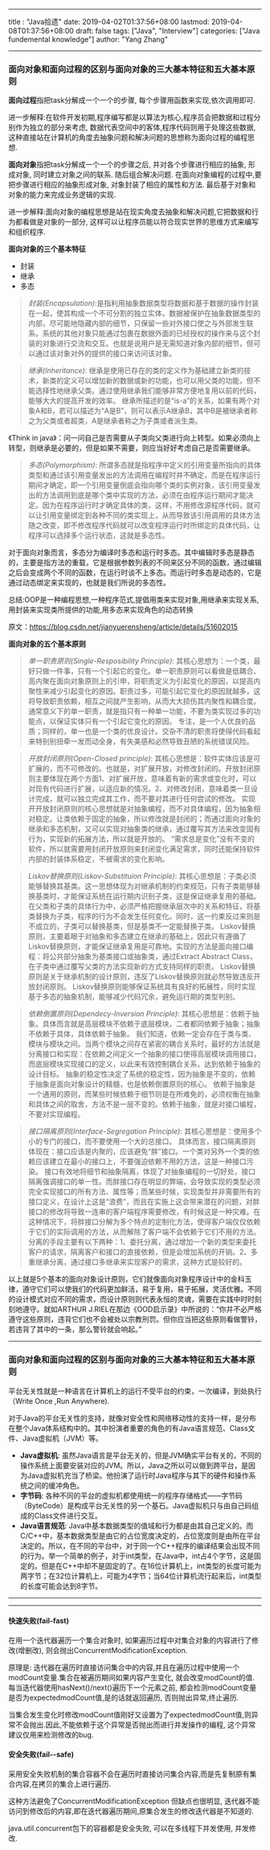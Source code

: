 ---
title : "Java拾遗"
date: 2019-04-02T01:37:56+08:00
lastmod: 2019-04-08T01:37:56+08:00
draft: false
tags: ["Java", "Interview"]
categories: ["Java fundemental knowledge"]
author: "Yang Zhang"


------------------------------------

### 面向对象和面向过程的区别与面向对象的三大基本特征和五大基本原则

**面向过程**指把task分解成一个一个的步骤, 每个步骤用函数来实现,依次调用即可. 

进一步解释:在软件开发初期,程序编写都是以算法为核心,程序员会把数据和过程分别作为独立的部分来考虑, 数据代表空间中的客体,程序代码则用于处理这些数据,这种直接站在计算机的角度去抽象问题和解决问题的思想称为面向过程的编程思想.

**面向对象**指把task分解成一个一个的步骤之后, 并对各个步骤进行相应的抽象, 形成对象, 同时建立对象之间的联系. 随后组合解决问题.
在面向对象编程的过程中,要把步骤进行相应的抽象形成对象, 对象封装了相应的属性和方法. 最后基于对象和对象的能力来完成业务逻辑的实现.

进一步解释:面向对象的编程思想是站在现实角度去抽象和解决问题,它把数据和行为都看做是对象的一部分, 这样可以让程序员能以符合现实世界的思维方式来编写和组织程序.

**面向对象的三个基本特征**
- 封装
- 继承
- 多态
>_封装(Encapsulation)_:是指利用抽象数据类型将数据和基于数据的操作封装在一起，使其构成一个不可分割的独立实体，数据被保护在抽象数据类型的内部，尽可能地隐藏内部的细节，只保留一些对外接口使之与外部发生联系。系统的其他对象只能通过包裹在数据外面的已经授权的操作来与这个封装的对象进行交流和交互。也就是说用户是无需知道对象内部的细节，但可以通过该对象对外的提供的接口来访问该对象。

>_继承(Inheritance)_: 继承是使用已存在的类的定义作为基础建立新类的技术，新类的定义可以增加新的数据或新的功能，也可以用父类的功能，但不能选择性地继承父类。通过使用继承我们能够非常方便地复用以前的代码，能够大大的提高开发的效率。
 继承所描述的是“is-a”的关系，如果有两个对象A和B，若可以描述为“A是B”，则可以表示A继承B，其中B是被继承者称之为父类或者超类，A是继承者称之为子类或者派生类。

 《Think in java》：问一问自己是否需要从子类向父类进行向上转型。如果必须向上转型，则继承是必要的，但是如果不需要，则应当好好考虑自己是否需要继承。

>_多态(Polymorphism)_: 所谓多态就是指程序中定义的引用变量所指向的具体类型和通过该引用变量发出的方法调用在编程时并不确定，而是在程序运行期间才确定，即一个引用变量倒底会指向哪个类的实例对象，该引用变量发出的方法调用到底是哪个类中实现的方法，必须在由程序运行期间才能决定。因为在程序运行时才确定具体的类，这样，不用修改源程序代码，就可以让引用变量绑定到各种不同的类实现上，从而导致该引用调用的具体方法随之改变，即不修改程序代码就可以改变程序运行时所绑定的具体代码，让程序可以选择多个运行状态，这就是多态性。

对于面向对象而言，多态分为编译时多态和运行时多态。其中编辑时多态是静态的，主要是指方法的重载，它是根据参数列表的不同来区分不同的函数，通过编辑之后会变成两个不同的函数，在运行时谈不上多态。而运行时多态是动态的，它是通过动态绑定来实现的，也就是我们所说的多态性。

总结:OOP是一种编程思想,一种程序范式,提倡用类来实现对象,用继承来实现关系,用封装来实现类所提供的功能,用多态来实现角色的动态转换

原文：https://blog.csdn.net/jianyuerensheng/article/details/51602015 


**面向对象的五个基本原则**
>_单一职责原则(Single-Resposibility Principle)_: 其核心思想为：一个类，最好只做一件事，只有一个引起它的变化。单一职责原则可以看做是低耦合、高内聚在面向对象原则上的引申，将职责定义为引起变化的原因，以提高内聚性来减少引起变化的原因。职责过多，可能引起它变化的原因就越多，这将导致职责依赖，相互之间就产生影响，从而大大损伤其内聚性和耦合度。通常意义下的单一职责，就是指只有一种单一功能，不要为类实现过多的功能点，以保证实体只有一个引起它变化的原因。
专注，是一个人优良的品质；同样的，单一也是一个类的优良设计。交杂不清的职责将使得代码看起来特别别扭牵一发而动全身，有失美感和必然导致丑陋的系统错误风险。

>_开放封闭原则(Open-Closed principle)_: 其核心思想是：软件实体应该是可扩展的，而不可修改的。也就是，对扩展开放，对修改封闭的。开放封闭原则主要体现在两个方面1、对扩展开放，意味着有新的需求或变化时，可以对现有代码进行扩展，以适应新的情况。2、对修改封闭，意味着类一旦设计完成，就可以独立完成其工作，而不要对其进行任何尝试的修改。
实现开开放封闭原则的核心思想就是对抽象编程，而不对具体编程，因为抽象相对稳定。让类依赖于固定的抽象，所以修改就是封闭的；而通过面向对象的继承和多态机制，又可以实现对抽象类的继承，通过覆写其方法来改变固有行为，实现新的拓展方法，所以就是开放的。
“需求总是变化”没有不变的软件，所以就需要用封闭开放原则来封闭变化满足需求，同时还能保持软件内部的封装体系稳定，不被需求的变化影响。

>_Liskov替换原则(Liskov-Substituion Principle)_: 其核心思想是：子类必须能够替换其基类。这一思想体现为对继承机制的约束规范，只有子类能够替换基类时，才能保证系统在运行期内识别子类，这是保证继承复用的基础。在父类和子类的具体行为中，必须严格把握继承层次中的关系和特征，将基类替换为子类，程序的行为不会发生任何变化。同时，这一约束反过来则是不成立的，子类可以替换基类，但是基类不一定能替换子类。
Liskov替换原则，主要着眼于对抽象和多态建立在继承的基础上，因此只有遵循了Liskov替换原则，才能保证继承复用是可靠地。实现的方法是面向接口编程：将公共部分抽象为基类接口或抽象类，通过Extract Abstract Class，在子类中通过覆写父类的方法实现新的方式支持同样的职责。
Liskov替换原则是关于继承机制的设计原则，违反了Liskov替换原则就必然导致违反开放封闭原则。
Liskov替换原则能够保证系统具有良好的拓展性，同时实现基于多态的抽象机制，能够减少代码冗余，避免运行期的类型判别。

>_依赖倒置原则(Dependecy-Inversion Principle)_: 其核心思想是：依赖于抽象。具体而言就是高层模块不依赖于底层模块，二者都同依赖于抽象；抽象不依赖于具体，具体依赖于抽象。
我们知道，依赖一定会存在于类与类、模块与模块之间。当两个模块之间存在紧密的耦合关系时，最好的方法就是分离接口和实现：在依赖之间定义一个抽象的接口使得高层模块调用接口，而底层模块实现接口的定义，以此来有效控制耦合关系，达到依赖于抽象的设计目标。
抽象的稳定性决定了系统的稳定性，因为抽象是不变的，依赖于抽象是面向对象设计的精髓，也是依赖倒置原则的核心。
依赖于抽象是一个通用的原则，而某些时候依赖于细节则是在所难免的，必须权衡在抽象和具体之间的取舍，方法不是一层不变的。依赖于抽象，就是对接口编程，不要对实现编程。

>_接口隔离原则(Interface-Segregation Principle)_: 其核心思想是：使用多个小的专门的接口，而不要使用一个大的总接口。
具体而言，接口隔离原则体现在：接口应该是内聚的，应该避免“胖”接口。一个类对另外一个类的依赖应该建立在最小的接口上，不要强迫依赖不用的方法，这是一种接口污染。
接口有效地将细节和抽象隔离，体现了对抽象编程的一切好处，接口隔离强调接口的单一性。而胖接口存在明显的弊端，会导致实现的类型必须完全实现接口的所有方法、属性等；而某些时候，实现类型并非需要所有的接口定义，在设计上这是“浪费”，而且在实施上这会带来潜在的问题，对胖接口的修改将导致一连串的客户端程序需要修改，有时候这是一种灾难。在这种情况下，将胖接口分解为多个特点的定制化方法，使得客户端仅仅依赖于它们的实际调用的方法，从而解除了客户端不会依赖于它们不用的方法。
分离的手段主要有以下两种：1、委托分离，通过增加一个新的类型来委托客户的请求，隔离客户和接口的直接依赖，但是会增加系统的开销。2、多重继承分离，通过接口多继承来实现客户的需求，这种方式是较好的。

以上就是5个基本的面向对象设计原则，它们就像面向对象程序设计中的金科玉律，遵守它们可以使我们的代码更加鲜活，易于复用，易于拓展，灵活优雅。不同的设计模式对应不同的需求，而设计原则则代表永恒的灵魂，需要在实践中时时刻刻地遵守。就如ARTHUR J.RIEL在那边《OOD启示录》中所说的：“你并不必严格遵守这些原则，违背它们也不会被处以宗教刑罚。但你应当把这些原则看做警铃，若违背了其中的一条，那么警铃就会响起。”

------------------------------------
### 面向对象和面向过程的区别与面向对象的三大基本特征和五大基本原则 <a id="#1"></a>
平台无关性就是一种语言在计算机上的运行不受平台的约束，一次编译，到处执行（Write Once ,Run Anywhere).

对于Java的平台无关性的支持，就像对安全性和网络移动性的支持一样，是分布在整个Java体系结构中的。其中扮演者重要的角色的有Java语言规范、Class文件、Java虚拟机（JVM）等。
- **Java虚拟机**: 虽然Java语言是平台无关的，但是JVM确实平台有关的，不同的操作系统上面要安装对应的JVM。所以，Java之所以可以做到跨平台，是因为Java虚拟机充当了桥梁。他扮演了运行时Java程序与其下的硬件和操作系统之间的缓冲角色。
- **字节码**: 各种不同的平台的虚拟机都使用统一的程序存储格式——字节码（ByteCode）是构成平台无关性的另一个基石。Java虚拟机只与由自己码组成的Class文件进行交互。
- **Java语言规范**: Java中基本数据类型的值域和行为都是由其自己定义的。而C/C++中，基本数据类型是由它的占位宽度决定的，占位宽度则是由所在平台决定的。所以，在不同的平台中，对于同一个C++程序的编译结果会出现不同的行为。举一个简单的例子，对于int类型，在Java中，int占4个字节，这是固定的。但是在C++中却不是固定的了。在16位计算机上，int类型的长度可能为两字节；在32位计算机上，可能为4字节；当64位计算机流行起来后，int类型的长度可能会达到8字节。
-----------------------------

-----------------------------
#### 快速失败(fail-fast)
在用一个迭代器遍历一个集合对象时, 如果遍历过程中对集合对象的内容进行了修改(增删改), 则会抛出ConcurrentModificationException.

原理是: 迭代器在遍历时直接访问集合中的内容,并且在遍历过程中使用一个modCount变量.集合在被遍历期间如果内容产生变化, 就会改变modCount的值. 每当迭代器使用hasNext()/next()遍历下一个元素之前, 都会检测modCount变量是否为expectedmodCount值,是的话就返回遍历, 否则抛出异常,终止遍历.

当集合发生变化时修改modCount值刚好又设置为了expectedmodCount值,则异常不会抛出.因此,不能依赖于这个异常是否抛出而进行并发操作的编程, 这个异常建议仅用来检测修改的bug.

#### 安全失败(fail--safe)
采用安全失败机制的集合容器不会在遍历时直接访问集合内容,而是先复制原有集合内容,在拷贝的集合上进行遍历.

这种方法避免了ConcurrentModificationException 但缺点也很明显, 迭代器不能访问到修改后的内容,即在迭代器遍历期间,原集合发生的修改迭代器是不知道的.

java.util.concurrent包下的容器都是安全失败, 可以在多线程下并发使用, 并发修改.